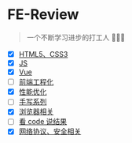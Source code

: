 # FE-Review

> 一个不断学习进步的打工人 👨🏻‍💻

- [x] [HTML5、CSS3](https://github.com/gebilaofan/FE-Review/blob/main/HTML5%E3%80%81CSS3.md#html5css3)
- [x] [JS](https://github.com/gebilaofan/FE-Review/blob/main/JS.md)
- [x] [Vue](https://github.com/gebilaofan/FE-Review/blob/main/Vue.md)
- [ ] [前端工程化](https://github.com/gebilaofan/FE-Review/blob/main/%E5%89%8D%E7%AB%AF%E5%B7%A5%E7%A8%8B%E5%8C%96.md)
- [x] [性能优化](https://github.com/gebilaofan/FE-Review/blob/main/%E6%80%A7%E8%83%BD%E4%BC%98%E5%8C%96.md)
- [ ] [手写系列](https://github.com/gebilaofan/FE-Review/blob/main/%E6%89%8B%E5%86%99%E7%B3%BB%E5%88%97.md)
- [x] [浏览器相关](https://github.com/gebilaofan/FE-Review/blob/main/%E6%B5%8F%E8%A7%88%E5%99%A8%E7%9B%B8%E5%85%B3.md)
- [ ] [看 code 说结果](https://github.com/gebilaofan/FE-Review/blob/main/%E7%9C%8Bcode%E8%AF%B4%E7%BB%93%E6%9E%9C.md)
- [x] [网络协议、安全相关](https://github.com/gebilaofan/FE-Review/blob/main/%E7%BD%91%E7%BB%9C%E5%8D%8F%E8%AE%AE%E3%80%81%E5%AE%89%E5%85%A8%E7%9B%B8%E5%85%B3.md)
